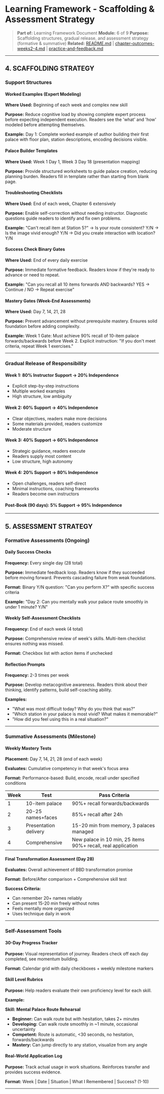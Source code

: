 # Learning Framework - Scaffolding & Assessment Strategy

> **Part of:** Learning Framework Document
> **Module:** 6 of 9
> **Purpose:** Scaffolding structures, gradual release, and assessment strategy (formative & summative)
> **Related:** [README.md](./README.md) | [chapter-outcomes-weeks2-4.md](./chapter-outcomes-weeks2-4.md) | [practice-and-feedback.md](./practice-and-feedback.md)

---

## 4. SCAFFOLDING STRATEGY

### Support Structures

#### Worked Examples (Expert Modeling)

**Where Used:** Beginning of each week and complex new skill

**Purpose:** Reduce cognitive load by showing complete expert process before expecting independent execution. Readers see the 'what' and 'how' modeled before attempting themselves.

**Example:** Day 1: Complete worked example of author building their first palace with floor plan, station descriptions, encoding decisions visible.

#### Palace Builder Templates

**Where Used:** Week 1 Day 1, Week 3 Day 18 (presentation mapping)

**Purpose:** Provide structured worksheets to guide palace creation, reducing planning burden. Readers fill in template rather than starting from blank page.

#### Troubleshooting Checklists

**Where Used:** End of each week, Chapter 6 extensively

**Purpose:** Enable self-correction without needing instructor. Diagnostic questions guide readers to identify and fix own problems.

**Example:** "Can't recall item at Station 5?" → Is your route consistent? Y/N → Is the image vivid enough? Y/N → Did you create interaction with location? Y/N

#### Success Check Binary Gates

**Where Used:** End of every daily exercise

**Purpose:** Immediate formative feedback. Readers know if they're ready to advance or need to repeat.

**Example:** "Can you recall all 10 items forwards AND backwards? YES → Continue / NO → Repeat exercise"

#### Mastery Gates (Week-End Assessments)

**Where Used:** Day 7, 14, 21, 28

**Purpose:** Prevent advancement without prerequisite mastery. Ensures solid foundation before adding complexity.

**Example:** Week 1 Gate: Must achieve 90% recall of 10-item palace forwards/backwards before Week 2. Explicit instruction: "If you don't meet criteria, repeat Week 1 exercises."

---

### Gradual Release of Responsibility

#### Week 1: 80% Instructor Support → 20% Independence

- Explicit step-by-step instructions
- Multiple worked examples
- High structure, low ambiguity

#### Week 2: 60% Support → 40% Independence

- Clear objectives, readers make more decisions
- Some materials provided, readers customize
- Moderate structure

#### Week 3: 40% Support → 60% Independence

- Strategic guidance, readers execute
- Readers supply most content
- Low structure, high autonomy

#### Week 4: 20% Support → 80% Independence

- Open challenges, readers self-direct
- Minimal instructions, coaching frameworks
- Readers become own instructors

#### Post-Book (90 days): 5% Support → 95% Independence

---

## 5. ASSESSMENT STRATEGY

### Formative Assessments (Ongoing)

#### Daily Success Checks

**Frequency:** Every single day (28 total)

**Purpose:** Immediate feedback loop. Readers know if they succeeded before moving forward. Prevents cascading failure from weak foundations.

**Format:** Binary Y/N question: "Can you perform X?" with specific success criteria

**Example:** "Day 2: Can you mentally walk your palace route smoothly in under 1 minute? Y/N"

#### Weekly Self-Assessment Checklists

**Frequency:** End of each week (4 total)

**Purpose:** Comprehensive review of week's skills. Multi-item checklist ensures nothing was missed.

**Format:** Checkbox list with action items if unchecked

#### Reflection Prompts

**Frequency:** 2-3 times per week

**Purpose:** Develop metacognitive awareness. Readers think about their thinking, identify patterns, build self-coaching ability.

**Examples:**
- "What was most difficult today? Why do you think that was?"
- "Which station in your palace is most vivid? What makes it memorable?"
- "How did you feel using this in a real situation?"

---

### Summative Assessments (Milestone)

#### Weekly Mastery Tests

**Placement:** Day 7, 14, 21, 28 (end of each week)

**Evaluates:** Cumulative competency in that week's focus area

**Format:** Performance-based: Build, encode, recall under specified conditions

| Week | Test | Pass Criteria |
|------|------|---------------|
| 1 | 10-item palace | 90%+ recall forwards/backwards |
| 2 | 20-25 names+faces | 85%+ recall after 24h |
| 3 | Presentation delivery | 15-20 min from memory, 3 palaces managed |
| 4 | Comprehensive | New palace in 10 min, 25 items 90%+ recall, real application |

#### Final Transformation Assessment (Day 28)

**Evaluates:** Overall achievement of BBD transformation promise

**Format:** Before/After comparison + Comprehensive skill test

**Success Criteria:**
- Can remember 20+ names reliably
- Can present 15-20 min freely without notes
- Feels mentally more organized
- Uses technique daily in work

---

### Self-Assessment Tools

#### 30-Day Progress Tracker

**Purpose:** Visual representation of journey. Readers check off each day completed, see momentum building.

**Format:** Calendar grid with daily checkboxes + weekly milestone markers

#### Skill Level Rubrics

**Purpose:** Help readers evaluate their own proficiency level for each skill.

**Example:**

**Skill: Mental Palace Route Rehearsal**
- **Beginner:** Can walk route but with hesitation, takes 2+ minutes
- **Developing:** Can walk route smoothly in ~1 minute, occasional uncertainty
- **Competent:** Route is automatic, <30 seconds, no hesitation, forwards/backwards
- **Mastery:** Can jump directly to any station, visualize from any angle

#### Real-World Application Log

**Purpose:** Track actual usage in work situations. Reinforces transfer and provides success evidence.

**Format:** Week | Date | Situation | What I Remembered | Success? (1-10)

---
